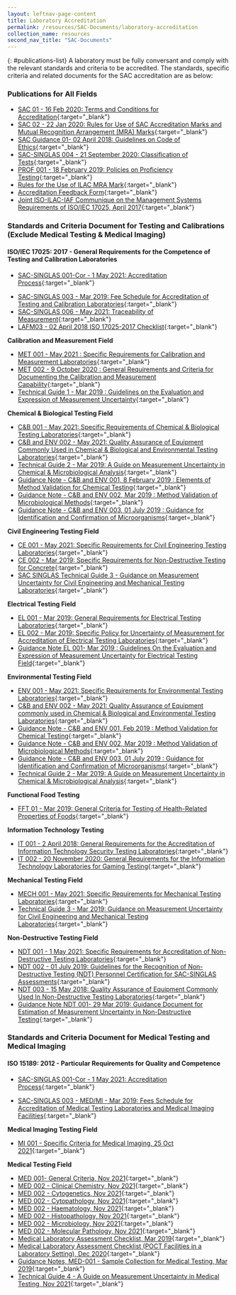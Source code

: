 ```yaml
---
layout: leftnav-page-content
title: Laboratory Accreditation
permalink: /resources/SAC-Documents/laboratory-accreditation
collection_name: resources
second_nav_title: "SAC-Documents"
---
```


{: #publications-list}
A laboratory must be fully conversant and comply with the relevant standards and criteria to be accredited. The standards, specific criteria and related documents for the SAC accreditation are as below:

### Publications for All Fields
* [SAC 01 - 16 Feb 2020: Terms and Conditions for Accreditation](/files/documents/laboratory-accreditation/SAC-01-16Feb2020.pdf){:target="_blank"}
* [SAC 02 - 22 Jan 2020: Rules for Use of SAC Accreditation Marks and Mutual Recognition Arrangement (MRA) Marks](/files/documents/laboratory-accreditation/SAC-02-22-Jan-20.pdf){:target="_blank"}
* [SAC Guidance 01- 02 April 2018: Guidelines on Code of Ethics](/files/documents/SAC-Guidance-01-Guidelines-on-Code-of-Ethics-(02-April-2018).pdf){:target="_blank"}
* [SAC-SINGLAS 004 - 21 September 2020: Classification of Tests](/files/documents/SAC-SINGLAS-004-21-Sep-2020.pdf){:target="_blank"}
* [PROF 001 - 18 February 2019: Policies on Proficiency Testing](/files/documents/laboratory-accreditation/PROF-001-18-Feb-2019.pdf){:target="&#95;blank"}
* [Rules for the Use of ILAC MRA Mark](/files/documents/laboratory-accreditation/ILAC_R7_05_2015-Rules-for-the-Use-of-the-ILAC-MRA-Mark1.pdf){:target="_blank"}
* [Accreditation Feedback Form](/files/documents/SACFM10-AC-feedback-form-15-Jul-19.doc){:target="_blank"}
* [Joint ISO-ILAC-IAF Communique on the Management Systems Requirements of ISO/IEC 17025, April 2017](/files/documents/laboratory-accreditation/Joint_ISO_IEC_17025_communique_2017finalsigned.pdf){:target="_blank"}

<!-- COMMENT: The {:target="_blank"} syntax at the end of the Markdown document links is used to open the document in a new window tab -->

### Standards and Criteria Document for Testing and Calibrations (Exclude Medical Testing & Medical Imaging)
#### ISO/IEC 17025: 2017 - General Requirements for the Competence of Testing and Calibration Laboratories

<!-- NOTE: changes to SAC-SINGLAS 001 must also be updated in 'Services -> Accreditation Services->Laboratories' -->
* [SAC-SINGLAS 001-Cor - 1 May 2021: Accreditation Process](/files/documents/laboratory-accreditation/SAC-SINGLAS-001-01-May-2021-Cor.pdf){:target="_blank"}
<!-- NOTE: changes to Fee Schedule must also be updated in 'Services -> Apply for Accreditation' -->
* [SAC-SINGLAS 003 - Mar 2019:  Fee Schedule for Accreditation of Testing and Calibration Laboratories](/files/documents/laboratory-accreditation/testing-and-calibration-documents/general-requirements/SAC-SINGLAS-003-(29-March-2019).pdf){:target="_blank"}
* [SAC-SINGLAS 006 - May 2021: Traceability of Measurement](/files/documents/laboratory-accreditation/SAC-SINGLAS006-1May2021.pdf){:target="_blank"}
* [LAFM03 - 02 April 2018 ISO 17025-2017 Checklist](/files/documents/laboratory-accreditation/testing-and-calibration-documents/general-requirements/LAFM03-ISO-17025-2017-Chklist-(02-April-2018).docx){:target="_blank"}

**Calibration and Measurement Field**
* [MET 001 - May 2021 : Specific Requirements for Calibration and Measurement Laboratories](/files/documents/laboratory-accreditation/MET-001-1May2021.pdf){:target="_blank"}
* [MET 002 - 9 October 2020 : General Requirements and Criteria for Documenting the Calibration and Measurement Capability](/files/documents/laboratory-accreditation/testing-and-calibration-documents/calibration-and-measurement-field/MET-002-9Oct2020-Final.pdf){:target="_blank"}
* [Technical Guide 1 - Mar 2019 : Guidelines on the Evaluation and Expression of Measurement Uncertainty](/files/documents/laboratory-accreditation/testing-and-calibration-documents/calibration-and-measurement-field/Technical-Guide-1-29-Mar-2019.pdf){:target="_blank"}

**Chemical & Biological Testing Field**
* [C&B 001 - May 2021: Specific Requirements of Chemical & Biological Testing Laboratories](/files/documents/laboratory-accreditation/CB-TechNotes001-1May2021.pdf){:target="_blank"}
* [C&B and ENV 002 - May 2021: Quality Assurance of Equipment Commonly Used in Chemical & Biological and Environmental Testing Laboratories](/files/documents/laboratory-accreditation/CB-ENV-Technotes0021May2021.pdf){:target="_blank"}
* [Technical Guide 2 - Mar 2019: A Guide on Measurement Uncertainty in Chemical & Microbiological Analysis](/files/documents/laboratory-accreditation/Technical-Guide-2.pdf){:target="_blank"}
* [Guidance Note - C&B and ENV 001, 8 February 2019 : Elements of Method Validation for Chemical Testing](/files/documents/laboratory-accreditation/testing-and-calibration-documents/chemical-and-biological-testing-field/Guidance-Note-CnB-ENV-001-8-Feb-2019.pdf){:target="_blank"}
* [Guidance Note - C&B and ENV 002, Mar 2019 : Method Validation of Microbiological Methods](/files/documents/laboratory-accreditation/testing-and-calibration-documents/chemical-and-biological-testing-field/Guidance-Note-CB-and-ENV-002-29-Mar-2019.pdf){:target="_blank"}
* [Guidance Note - C&B and ENV 003, 01 July 2019 : Guidance for Identification and Confirmation of Microorganisms](/files/documents/laboratory-accreditation/testing-and-calibration-documents/chemical-and-biological-testing-field/CB-and-ENV-Guidance-Notes-003_(1-Jul-2019).pdf){:target=_blank"}

**Civil Engineering Testing Field**
* [CE 001 - May 2021: Specific Requirements for Civil Engineering Testing Laboratories](/files/documents/laboratory-accreditation/CE-001-1May2021.pdf){:target="_blank"}
* [CE 002 - Mar 2019: Specific Requirements for Non-Destructive Testing for Concrete](/files/documents/laboratory-accreditation/testing-and-calibration-documents/civil-engineering-testing-field/CE-002-29-Mar-2019.pdf){:target="_blank"}
* [SAC SINGLAS Technical Guide 3 - Guidance on Measurement Uncertainty for Civil Engineering and Mechanical Testing Laboratories](/files/documents/laboratory-accreditation/testing-and-calibration-documents/civil-engineering-testing-field/Technical-Guide-3-29-Mar-2019.pdf){:target="_blank"}

**Electrical Testing Field**
* [EL 001 - Mar 2019: General Requirements for Electrical Testing Laboratories](/files/documents/laboratory-accreditation/testing-and-calibration-documents/electrical-testing-field/EL-001-29-Mar-2019.pdf){:target="_blank"}
* [EL 002 - Mar 2019: Specific Policy for Uncertainty of Measurement for Accreditation of Electrical Testing Laboratories](/files/documents/laboratory-accreditation/testing-and-calibration-documents/electrical-testing-field/EL-002-29-Mar-2019.pdf){:target="_blank"}
* [Guidance Note EL 001- Mar 2019 : Guidelines On the Evaluation and Expression of Measurement Uncertainty for Electrical Testing Field](/files/documents/laboratory-accreditation/testing-and-calibration-documents/electrical-testing-field/Gudiance-Note-EL-001-29-Mar-2019.pdf){:target="_blank"}

**Environmental Testing Field**
* [ENV 001 - May 2021: Specific Requirements for Environmental Testing Laboratories](/files/documents/laboratory-accreditation/ENV-TechNotes001-1May2021.pdf){:target="_blank"}
* [C&B and ENV 002 - May 2021: Quality Assurance of Equipment commonly used in Chemical & Biological and Environmental Testing Laboratories](/files/documents/laboratory-accreditation/CB-ENV-Technotes0021May2021.pdf){:target="_blank"}
* [Guidance Note - C&B and ENV 001, Feb 2019 : Method Validation for Chemical Testing](/files/documents/laboratory-accreditation/testing-and-calibration-documents/environmental-testing-field/Guidance-Note-CB-ENV-001-8-Feb-2019.pdf){:target="_blank"}
* [Guidance Note - C&B and ENV 002, Mar 2019 : Method Validation of Microbiological Methods](/files/documents/laboratory-accreditation/testing-and-calibration-documents/environmental-testing-field/Guidance-Note-CB-and-ENV-002-29-Mar-2019.pdf){:target="_blank"}
* [Guidance Note - C&B and ENV 003, 01 July 2019 : Guidance for Identification and Confirmation of Microorganisms](/files/documents/CB-and-ENV-Guidance-Notes-003-1Jul2019.pdf){:target="_blank"}
* [Technical Guide 2 - Mar 2019: A Guide on Measurement Uncertainty in Chemical & Microbiological Analysis](/files/documents/laboratory-accreditation/Technical-Guide-2.pdf){:target="_blank"}

**Functional Food Testing**
* [FFT 01 - Mar 2019: General Criteria for Testing of Health-Related Properties of Foods](/files/documents/laboratory-accreditation/testing-and-calibration-documents/functional-food-testing/FFT-01-29-Mar-2019.pdf){:target="_blank"}

**Information Technology Testing**
* [IT 001 - 2 April 2018: General Requirements for the Accreditation of Information Technology Security Testing Laboratories](/files/documents/laboratory-accreditation/testing-and-calibration-documents/information-technology-security-testing/IT-001-02-April-2018.pdf){:target="_blank"}
* [IT 002 - 20 November 2020: General Requirements for the Information Technology Laboratories for Gaming Testing](/files/documents/laboratory-accreditation/IT-002-20-Nov-2020.pdf){:target="_blank"}

**Mechanical Testing Field**
* [MECH 001 - May 2021: Specific Requirements for Mechanical Testing Laboratories](/files/documents/laboratory-accreditation/MECH-001-1May2021.pdf){:target="_blank"}
* [Technical Guide 3 - Mar 2019: Guidance on Measurement Uncertainty for Civil Engineering and Mechanical Testing Laboratories](/files/documents/laboratory-accreditation/testing-and-calibration-documents/mechanical-testing-field/Technical-Guide-3-29-Mar-2019.pdf){:target="_blank"}

**Non-Destructive Testing Field**
* [NDT 001 - 1 May 2021: Specific Requirements for Accreditation of Non-Destructive Testing Laboratories](/files/documents/laboratory-accreditation/NDT-001-1May2021.pdf){:target="_blank"}
* [NDT 002 - 01 July 2019: Guidelines for the Recognition of Non-Destructive Testing (NDT) Personnel Certification for SAC-SINGLAS Assessments](/files/documents/laboratory-accreditation/testing-and-calibration-documents/non-destructive-testing-field/NDT-002_1-July-19.pdf){:target="_blank"}
* [NDT 003 - 15 May 2018: Quality Assurance of Equipment Commonly Used In Non-Destructive Testing Laboratories](/files/documents/laboratory-accreditation/testing-and-calibration-documents/non-destructive-testing-field/NDT-003-15-May-18.pdf){:target="_blank"}
* [Guidance Note NDT 001- 29 Mar 2019:  Guidance Document for Estimation of Measurement Uncertainty in Non-Destructive Testing](/files/documents/laboratory-accreditation/testing-and-calibration-documents/non-destructive-testing-field/Guidance-Note-NDT-001,-290319.pdf){:target="_blank"}

### Standards and Criteria Document for Medical Testing and Medical Imaging
#### ISO 15189: 2012 - Particular Requirements for Quality and Competence

* [SAC-SINGLAS 001-Cor - 1 May 2021: Accreditation Process](/files/documents/laboratory-accreditation/SAC-SINGLAS-001-01-May-2021-Cor.pdf){:target="_blank"}

<!-- NOTE: changes to Fee Schedule must also be updated in 'Services -> Apply for Accreditation' -->
* [SAC-SINGLAS 003 - MED/MI - Mar 2019: Fees Schedule for Accreditation of Medical Testing Laboratories and Medical Imaging Facilities](/files/documents/laboratory-accreditation/medical-testing-and-medical-imaging-documents/requirements-for-quality-and-competence/SAC-SINGLAS-003-MED-MI-29-Mar-2019.pdf){:target="_blank"}
 
**Medical Imaging Testing Field**
* [MI 001 - Specific Criteria for Medical Imaging, 25 Oct 2021](/files/documents/laboratory-accreditation/MI-001-Tech-Notes-25Oct21-Final.pdf){:target="_blank"}



**Medical Testing Field**
* [MED 001- General Criteria, Nov 2021](/files/documents/laboratory-accreditation/medical-testing-and-medical-imaging-documents/medical-testing-field/MED-001-GenCriteria-26Nov21-v2.pdf){:target="_blank"}
* [MED 002 - Clinical Chemistry, Nov 2021](/files/documents/laboratory-accreditation/medical-testing-and-medical-imaging-documents/medical-testing-field/MED-002-ClinicalChemistry26Nov21-v2.pdf){:target="_blank"}
* [MED 002 - Cytogenetics, Nov 2021](/files/documents/laboratory-accreditation/medical-testing-and-medical-imaging-documents/medical-testing-field/MED-002-Cytogenetics-26Nov21-v2.pdf){:target="_blank"}
* [MED 002 - Cytopathology, Nov 2021](/files/documents/laboratory-accreditation/medical-testing-and-medical-imaging-documents/medical-testing-field/MED-002-Cytopathology-26Nov21-v2.pdf){:target="_blank"}
* [MED 002 - Haematology, Nov 2021](/files/documents/laboratory-accreditation/medical-testing-and-medical-imaging-documents/medical-testing-field/MED-002-Haematology-26Nov21-v2.pdf){:target="_blank"}
* [MED 002 - Histopathology, Nov 2021](/files/documents/laboratory-accreditation/medical-testing-and-medical-imaging-documents/medical-testing-field/MED-002-Histopathology-26Nov21-v2.pdf){:target="_blank"}
* [MED 002 - Microbiology, Nov 2021](/files/documents/laboratory-accreditation/medical-testing-and-medical-imaging-documents/medical-testing-field/MED-002-Microbiology-26Nov21-v2.pdf){:target="_blank"}
* [MED 002 - Molecular Pathology, Nov 2021](/files/documents/laboratory-accreditation/medical-testing-and-medical-imaging-documents/medical-testing-field/MED-002-MolecularPathology-26Nov21-v2.pdf){:target="_blank"}
* [Medical Laboratory Assessment Checklist, Mar 2019](/files/documents/laboratory-accreditation/medical-testing-and-medical-imaging-documents/medical-testing-field/LAFM03-MED-MI-(ISO-15189-Chklist)-29-Mar-19.docx){:target="_blank"}
* [Medical Laboratory Assessment Checklist (POCT Facilities in a Laboratory Setting), Dec 2020](/files/documents/Medical-Laboratory-Assessment-Checklist-POCT-facilities-Dec2020.pdf){:target="_blank"}
* [Guidance Notes, MED-001 - Sample Collection for Medical Testing, Mar 2019](/files/documents/laboratory-accreditation/medical-testing-and-medical-imaging-documents/medical-testing-field/Guidance-Note-MED-001-29-Mar-2019.pdf){:target="_blank"}
* [Technical Guide 4 - A Guide on Measurement Uncertainty in Medical Testing, Nov 2021](/files/documents/laboratory-accreditation/medical-testing-and-medical-imaging-documents/medical-testing-field/Technical-Guide-4-MU-on-medica-testing-26Nov21.pdf){:target="_blank"}



